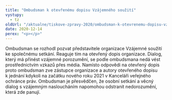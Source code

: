 ```yaml
---
title: "Ombudsman k otevřenému dopisu Vzájemného soužití"
vystupy:
  - tz
oldUrl: "/aktualne/tiskove-zpravy-2020/ombudsman-k-otevrenemu-dopisu-vzajemneho-souziti"
date: 2020-12-14
perex: "<p></p>"
---
```


<!-- imported from the old website -->

<p>Ombudsman se rozhodl pozvat představitele organizace Vzájemné soužití ke společnému setkání. Reaguje tím na otevřený dopis organizace. Dialog, který má přinést vzájemné porozumění, se podle ombudsmana nedá vést prostřednictvím vzkazů přes média. Namísto odpovědi na otevřený dopis proto ombudsman zve zástupce organizace a autory otevřeného dopisu k jednání kdykoli na začátku nového roku 2021 v Kanceláři veřejného ochránce práv. Ombudsman je přesvědčen, že osobní setkání a věcný dialog s vzájemným nasloucháním napomohou odstranit nedorozumění, která zde panují.</p>
